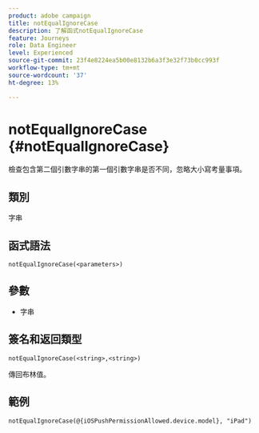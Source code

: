 ```yaml
---
product: adobe campaign
title: notEqualIgnoreCase
description: 了解函式notEqualIgnoreCase
feature: Journeys
role: Data Engineer
level: Experienced
source-git-commit: 23f4e8224ea5b00e8132b6a3f3e32f73b0cc993f
workflow-type: tm+mt
source-wordcount: '37'
ht-degree: 13%

---
```


# notEqualIgnoreCase {#notEqualIgnoreCase}

檢查包含第二個引數字串的第一個引數字串是否不同，忽略大小寫考量事項。

## 類別

字串

## 函式語法

`notEqualIgnoreCase(<parameters>)`

## 參數

* 字串

## 簽名和返回類型

`notEqualIgnoreCase(<string>,<string>)`

傳回布林值。

## 範例

`notEqualIgnoreCase(@{iOSPushPermissionAllowed.device.model}, "iPad")`
